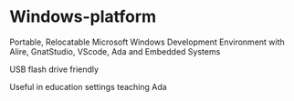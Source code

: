 # Windows-platform
Portable, Relocatable Microsoft Windows Development Environment with Alire, GnatStudio, VScode, Ada and Embedded Systems

USB flash drive friendly

Useful in education settings teaching Ada
